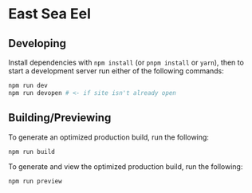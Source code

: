 # East Sea Eel

## Developing

Install dependencies with `npm install` (or `pnpm install` or `yarn`), then to start a development server run either of the following commands:

```bash
npm run dev
npm run devopen # <- if site isn't already open
```

## Building/Previewing

To generate an optimized production build, run the following:

```bash
npm run build
```

To generate and view the optimized production build, run the following:

```bash
npm run preview
```
